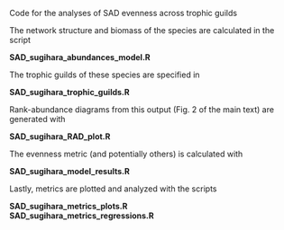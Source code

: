 
Code for the analyses of SAD evenness across trophic guilds

The network structure and biomass of the species are calculated in the script

**SAD_sugihara_abundances_model.R**

The trophic guilds of these species are specified in

**SAD_sugihara_trophic_guilds.R**

Rank-abundance diagrams from this output (Fig. 2 of the main text) are generated with

**SAD_sugihara_RAD_plot.R**

The evenness metric (and potentially others) is calculated with

**SAD_sugihara_model_results.R**

Lastly, metrics are plotted and analyzed with the scripts

**SAD_sugihara_metrics_plots.R**  
**SAD_sugihara_metrics_regressions.R**
